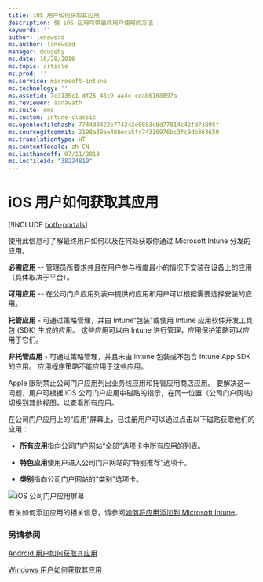 ```yaml
---
title: iOS 用户如何获取其应用
description: 使 iOS 应用可供最终用户使用的方法
keywords: ''
author: lenewsad
ms.author: lanewsad
manager: dougeby
ms.date: 10/28/2016
ms.topic: article
ms.prod: ''
ms.service: microsoft-intune
ms.technology: ''
ms.assetid: 7e3135c1-df26-48c9-aa4c-cdab6168897a
ms.reviewer: aanavath
ms.suite: ems
ms.custom: intune-classic
ms.openlocfilehash: 7744d8422e774242e0883c8d77814c42fd71895f
ms.sourcegitcommit: 2198a39ae48beca5fc74316976bc3fc9db363659
ms.translationtype: HT
ms.contentlocale: zh-CN
ms.lasthandoff: 07/11/2018
ms.locfileid: "38224819"
---
```

# <a name="how-your-ios-users-get-their-apps"></a>iOS 用户如何获取其应用

[!INCLUDE [both-portals](./includes/note-for-both-portals.md)]

使用此信息可了解最终用户如何以及在何处获取你通过 Microsoft Intune 分发的应用。

**必需应用** -- 管理员所要求并且在用户参与程度最小的情况下安装在设备上的应用（具体取决于平台）。

**可用应用** -- 在公司门户应用列表中提供的应用和用户可以根据需要选择安装的应用。

**托管应用** - 可通过策略管理，并由 Intune“包装”或使用 Intune 应用软件开发工具包 (SDK) 生成的应用。 这些应用可以由 Intune 进行管理，应用保护策略可以应用于它们。

**非托管应用** - 可通过策略管理，并且未由 Intune 包装或不包含 Intune App SDK 的应用。 应用程序策略不能应用于这些应用。

Apple 限制禁止公司门户应用列出业务线应用和托管应用商店应用。 要解决这一问题，用户可根据 iOS 公司门户应用中磁贴的指示，在同一位置（公司门户网站）切换到其他视图，以查看所有应用。

在公司门户应用上的“应用”屏幕上，已注册用户可以通过点击以下磁贴获取他们的应用：

- **所有应用**指向[公司门户网站](https://portal.manage.microsoft.com)“全部”选项卡中所有应用的列表。

- **特色应用**使用户进入公司门户网站的“特别推荐”选项卡。

- **类别**指向公司门户网站的“类别”选项卡。


![iOS 公司门户应用屏幕](./media/ios-cp-app-main-apps-screen.png)

有关如何添加应用的相关信息，请参阅[如何将应用添加到 Microsoft Intune](apps-add.md)。

### <a name="see-also"></a>另请参阅
[Android 用户如何获取其应用](end-user-apps-android.md)

[Windows 用户如何获取其应用](end-user-apps-windows.md)
